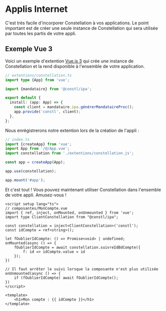 # Applis Internet
C'est très facile d'incorporer Constellation à vos applications. Le point important est de créer une seule instance de Constellation qui sera utilisée par toutes les partis de votre appli.

## Exemple Vue 3
Voici un exemple d'extention [Vue.js 3](https://fr.vuejs.org/) qui crée une instance de Constellation et la rend disponible à l'ensemble de votre application.

```TypeScript
// extentions/constellation.ts
import type {App} from 'vue';

import {mandataire} from '@constl/ipa';

export default {
  install: (app: App) => {
    const client = mandataire.ipa.générerMandataireProc();
    app.provide('constl', client);
  },
};

```

Nous enrégistrerons notre extention lors de la création de l'appli :

```TypeScript
// index.ts
import {createApp} from 'vue';
import App from '/@/App.vue';
import constellation from './extentions/constellation.js';

const app = createApp(App);

app.use(constellation);

app.mount('#app');
```

Et c'est tout ! Vous pouvez maintenant utiliser Constellation dans l'ensemble de votre appli. Amusez-vous !

```Vue
<script setup lang="ts">
// composantes/MonCompte.vue
import { ref, inject, onMounted, onUnmounted } from 'vue';
import type ClientConstellation from "@constl/ipa";

const constellation = inject<ClientConstellation>('constl');
const idCompte = ref<string>();

let fOublierIdCompte: () => Promise<void> | undefined;
onMounted(async () => {
    fOublierIdCompte = await constellation.suivreIdBdCompte({ 
        f: id => idCompte.value = id
    });
})

// Il faut arrêter le suivi lorsque la composante n'est plus utilisée
onUnmounted(async () => {
    if (fOublierIdCompte) await fOublierIdCompte();
})
</script>

<template>
    <h1>Mon compte : {{ idCompte }}</h1>
</template>
```
